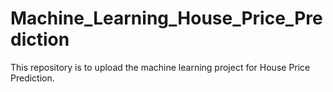 # Machine_Learning_House_Price_Prediction
This repository is to upload the machine learning project for House Price Prediction.
